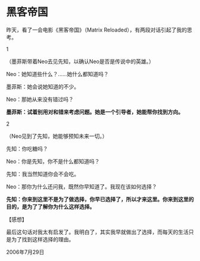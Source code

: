 # 黑客帝国

昨天，看了一会电影《黑客帝国》（Matrix Reloaded），有两段对话引起了我的思考。

1

（墨菲斯带着Neo去见先知，以确认Neo是否是传说中的英雄。）

Neo：她知道些什么？......她什么都知道吗？

墨菲斯：她会说她知道的不少。

Neo：那她从来没有错过吗？

**墨菲斯：试着别用对和错来考虑问题。她是一个引导者，她能帮你找到方向。**

2

（Neo见到了先知，她能够预知未来一切。）

先知：你吃糖吗？

Neo：你是先知，你不是什么都知道吗？

先知：我当然知道你会不会吃。

Neo：那你为什么还问我，既然你早知道了。我现在该如何选择？

**先知：你来到这里不是为了做选择，你早已选择了，所以才来这里。你来到这里的目的，是为了了解你为什么这样选择。**

【感想】

最后这句话对我太有启发了。我明白了，其实我早就做出了选择，而每天的生活只是为了找到这样选择的理由。

2006年7月29日
